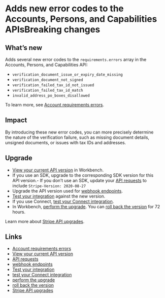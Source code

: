 # Adds new error codes to the Accounts, Persons, and Capabilities APIsBreaking changes

## What’s new

Adds several new error codes to the `requirements.errors` array in the Accounts,
Persons, and Capabilities API:

- `verification_document_issue_or_expiry_date_missing`
- `verification_document_not_signed`
- `verification_failed_tax_id_not_issued`
- `verification_failed_tax_id_match`
- `invalid_address_po_boxes_disallowed`

To learn more, see [Account requirements
errors](https://docs.stripe.com/api/accounts/object#account_object-requirements-errors).

## Impact

By introducing these new error codes, you can more precisely determine the
nature of the verification failure, such as missing document details, unsigned
documents, or issues with tax IDs and addresses.

## Upgrade

- [View your current API
version](https://docs.stripe.com/upgrades#view-your-api-version-and-the-latest-available-upgrade-in-workbench)
in Workbench.
- If you use an SDK, upgrade to the corresponding SDK version for this API
version.- If you don’t use an SDK, update your [API
requests](https://docs.stripe.com/api/versioning) to include `Stripe-Version:
2020-08-27`
- Upgrade the API version used for [webhook
endpoints](https://docs.stripe.com/webhooks/versioning).
- [Test your integration](https://docs.stripe.com/testing) against the new
version.
- If you use Connect, [test your Connect
integration](https://docs.stripe.com/connect/testing).
- In Workbench, [perform the
upgrade](https://docs.stripe.com/upgrades#perform-the-upgrade). You can [roll
back the version](https://docs.stripe.com/upgrades#roll-back-your-api-version)
for 72 hours.

Learn more about [Stripe API upgrades](https://docs.stripe.com/upgrades).

## Links

- [Account requirements
errors](https://docs.stripe.com/api/accounts/object#account_object-requirements-errors)
- [View your current API
version](https://docs.stripe.com/upgrades#view-your-api-version-and-the-latest-available-upgrade-in-workbench)
- [API requests](https://docs.stripe.com/api/versioning)
- [webhook endpoints](https://docs.stripe.com/webhooks/versioning)
- [Test your integration](https://docs.stripe.com/testing)
- [test your Connect integration](https://docs.stripe.com/connect/testing)
- [perform the upgrade](https://docs.stripe.com/upgrades#perform-the-upgrade)
- [roll back the
version](https://docs.stripe.com/upgrades#roll-back-your-api-version)
- [Stripe API upgrades](https://docs.stripe.com/upgrades)
